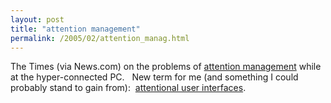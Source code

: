 ```yaml
---
layout: post
title: "attention management"
permalink: /2005/02/attention_manag.html
---
```


<p>The Times (via News.com) on the problems of <a href="http://news.com.com/You+there%2C+at+the+computer+Pay+attention/2100-1008_3-5570777.html?tag=st.prev">attention management</a> while at the hyper-connected PC.&nbsp; &nbsp;New term for me (and something I could probably stand to gain from):&nbsp; <a href="http://research.microsoft.com/~horvitz/cacm-attention.htm">attentional user interfaces</a>. </p>


